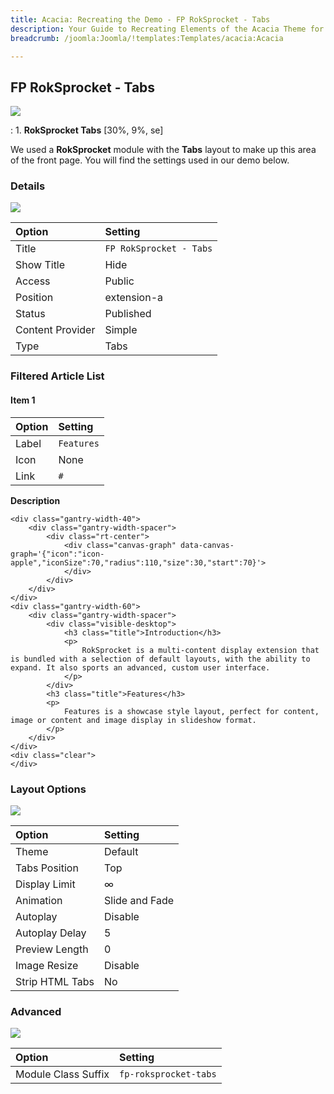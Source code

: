 ```yaml
---
title: Acacia: Recreating the Demo - FP RokSprocket - Tabs
description: Your Guide to Recreating Elements of the Acacia Theme for Joomla
breadcrumb: /joomla:Joomla/!templates:Templates/acacia:Acacia

---
```


FP RokSprocket - Tabs
-----

![][demo]

:	1. **RokSprocket Tabs** [30%, 9%, se]

We used a **RokSprocket** module with the **Tabs** layout to make up this area of the front page. You will find the settings used in our demo below.

### Details

![][demo2]

| Option           | Setting                 |  
| :--------------- | :---------------------- |  
| Title            | `FP RokSprocket - Tabs` |  
| Show Title       | Hide                    |  
| Access           | Public                  |  
| Position         | extension-a             |  
| Status           | Published               |  
| Content Provider | Simple                  |  
| Type             | Tabs                    |  

### Filtered Article List

#### Item 1

| Option | Setting    |  
| :----- | :--------- |  
| Label  | `Features` |  
| Icon   | None       |  
| Link   | `#`        |  

**Description**

~~~
<div class="gantry-width-40">
	<div class="gantry-width-spacer">
		<div class="rt-center">
			<div class="canvas-graph" data-canvas-graph='{"icon":"icon-apple","iconSize":70,"radius":110,"size":30,"start":70}'>
			</div>
		</div>
	</div>
</div>
<div class="gantry-width-60">
	<div class="gantry-width-spacer">
		<div class="visible-desktop">
			<h3 class="title">Introduction</h3>
			<p>
				RokSprocket is a multi-content display extension that is bundled with a selection of default layouts, with the ability to expand. It also sports an advanced, custom user interface.
			</p>
		</div>
		<h3 class="title">Features</h3>
		<p>
			Features is a showcase style layout, perfect for content, image or content and image display in slideshow format.
		</p>
	</div>
</div>
<div class="clear">
</div>
~~~



### Layout Options

![][demo3]

| Option          | Setting        |  
| :-------------- | :------------- |  
| Theme           | Default        |  
| Tabs Position   | Top            |  
| Display Limit   | ∞              |  
| Animation       | Slide and Fade |  
| Autoplay        | Disable        |  
| Autoplay Delay  | 5              |  
| Preview Length  | 0              |  
| Image Resize    | Disable        |  
| Strip HTML Tabs | No             |

### Advanced

![][demo4]

| Option              | Setting               |  
| :------------------ | :-------------------- |  
| Module Class Suffix | `fp-roksprocket-tabs` |  

[demo]: assets/demo_5.jpeg
[demo2]: assets/tabs_1.jpeg
[demo3]: assets/tabs_2.jpeg
[demo4]: assets/tabs_3.jpeg